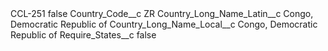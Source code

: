 <?xml version="1.0" encoding="UTF-8"?>
<CustomMetadata xmlns="http://soap.sforce.com/2006/04/metadata" xmlns:xsi="http://www.w3.org/2001/XMLSchema-instance" xmlns:xsd="http://www.w3.org/2001/XMLSchema">
    <label>CCL-251</label>
    <protected>false</protected>
    <values>
        <field>Country_Code__c</field>
        <value xsi:type="xsd:string">ZR</value>
    </values>
    <values>
        <field>Country_Long_Name_Latin__c</field>
        <value xsi:type="xsd:string">Congo, Democratic Republic of</value>
    </values>
    <values>
        <field>Country_Long_Name_Local__c</field>
        <value xsi:type="xsd:string">Congo, Democratic Republic of</value>
    </values>
    <values>
        <field>Require_States__c</field>
        <value xsi:type="xsd:boolean">false</value>
    </values>
</CustomMetadata>

